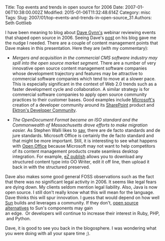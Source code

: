 Title: Top events and trends in open source for 2006
Date: 2007-01-06T10:38:00.002Z
Modified: 2015-01-06T11:32:48.614Z
Category: misc
Tags: 
Slug: 2007/01/top-events-and-trends-in-open-source_31
Authors: Seth Gottlieb

I have been meaning to blog about [Dave Gynn's](http://www.gynn.org/) webinar reviewing events that shaped open source in 2006. Seeing Dave's [post](http://www.gynn.org/roller/dgynn/entry/20070104) on his blog gave me the nudge I needed. There are a couple of content management points that Dave makes in this presentation. Here they are (with my commentary):  

*   _Mergers and acquisition in the commercial CMS software industry may spill into the open source market segment._ There are a number of very innovative open source content management software companies whose development trajectory and features may be attractive to commercial software companies which tend to move at a slower pace. This is especially significant in the context of Web 2.0 trends such as a faster development cycle and collaboration. A similar strategy is for commercial software companies to apply open source community practices to their customer bases. Good examples include [Microsoft's](http://www.microsoft.com/) creation of a developer community around its [SharePoint](http://www.microsoft.com/sharepoint/default.mspx) product and [Ektron's Developer Community](http://dev.ektron.com/community.aspx).  
    
*   _The OpenDocument Format became an ISO standard and the Commonwealth of Massachusetts drove efforts to make migration easier._ As Stephen Walli likes to [say](http://stephesblog.blogs.com/my_weblog/2005/09/microsoft_massa.html), there are de facto standards and de jure standards. Microsoft Office is certainly the de facto standard and that might be more important. Still, it is interesting to see what happens with [Open Office](http://www.openoffice.org/) because Microsoft may not want to help competitors of its content management products create seamless desktop integration. For example, [eZ publish](http://ez.no/) allows you to download any structured content type into OO Writer, edit it off line, then upload it back in with the structured preserved.   
    

  

Dave also makes some good general FOSS observations such as the fact that there was no significant legal activity in 2006. It seems like legal fears are dying down. My clients seldom mention legal liability. Also, Java is now open source. I still don't really know what this will mean for the language. Dave thinks this will spur innovation. I guess that would depend on how well [Sun](http://www.sun.com/) builds and leverages a community. If they don't, [open source alternatives](http://developer.classpath.org/support/escape-26-nov-2005.html) to Sun's components may gain an&nbsp;edge.&nbsp;&nbsp;Or&nbsp;developers&nbsp;will&nbsp;continue&nbsp;to&nbsp;increase&nbsp;their&nbsp;interest&nbsp;in&nbsp;Ruby,&nbsp;PHP,&nbsp;and&nbsp;Python.  

Dave, it is good to see you back in the blogosphere. I was wondering what you were doing with all your spare time ;).
